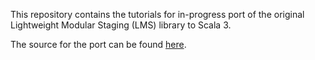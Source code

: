 This repository contains the tutorials for in-progress port of the original
Lightweight Modular Staging (LMS) library to Scala 3.

The source for the port can be found [here](https://github.com/metareflection/scala3-lms).
